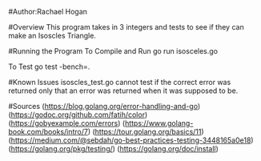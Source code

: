 #Author:Rachael Hogan

#Overview
This program takes in 3 integers and tests to see if they can make an Isoscles Triangle.

#Running the Program
To Compile and Run
	go run isosceles.go

To Test
	go test -bench=.

#Known Issues
isoscles_test.go cannot test if the correct error was returned only that an error was returned when it was
supposed to be.

#Sources 
(https://blog.golang.org/error-handling-and-go)
(https://godoc.org/github.com/fatih/color)
(https://gobyexample.com/errors)
(https://www.golang-book.com/books/intro/7)
(https://tour.golang.org/basics/11)
(https://medium.com/@sebdah/go-best-practices-testing-3448165a0e18)
(https://golang.org/pkg/testing/)
(https://golang.org/doc/install)
